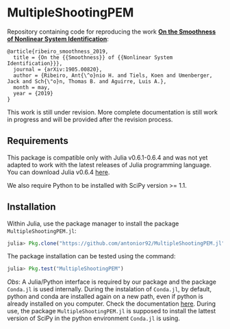 # MultipleShootingPEM

Repository containing code for reproducing the work [**On the Smoothness of Nonlinear System Identification**](https://arxiv.org/abs/1905.00820):

```
@article{ribeiro_smoothness_2019,
  title = {On the {{Smoothness}} of {{Nonlinear System Identification}}},
  journal = {arXiv:1905.00820},
  author = {Ribeiro, Ant{\^o}nio H. and Tiels, Koen and Umenberger, Jack and Sch{\"o}n, Thomas B. and Aguirre, Luis A.},
  month = may,
  year = {2019}
}
```

This work is still under revision. More complete documentation is still work in progress and will be provided after the revision process.

Requirements
------------

This package is compatible only with Julia v0.6.1-0.6.4 and was not yet adapted to work with the latest releases of Julia programming language. You can download Julia v0.6.4 [here](https://julialang.org/downloads/oldreleases.html).

We also require Python to be installed with SciPy version >= 1.1.


Installation
------------

Within Julia, use the package manager to install the package `MultipleShootingPEM.jl`:

```JULIA
julia> Pkg.clone("https://github.com/antonior92/MultipleShootingPEM.jl")
```

The package installation can be tested using the command:
```JULIA
julia> Pkg.test("MultipleShootingPEM")
```

*Obs*: A Julia/Python interface is required by our package and the package `Conda.jl` is used internally. During the instalation of `Conda.jl`, by default, python and conda are installed again on a new path, even if python is already installed on you computer. Check the documentation [here](https://github.com/JuliaPy/Conda.jl). During use, the package `MultipleShootingPEM.jl` is supposed to install the lattest version of SciPy in the python environment `Conda.jl` is using.



